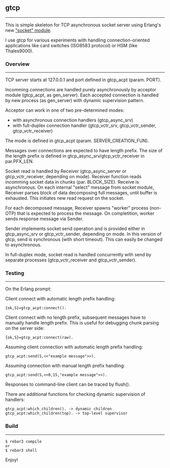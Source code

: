 ## gtcp
--------
This is simple skeleton for TCP asynchronous socket server using Erlang's new ["socket" module](https://erlang.org/doc/man/socket.html).

I use gtcp for various experiments with handling connection-oriented applications like card switches (ISO8583 protocol) or HSM (like Thales9000).

### Overview
--------
TCP server starts at 127.0.0.1 and port defined in gtcp_acpt (param. PORT).

Incomming connections are handled purely asynchronously by acceptor module (gtcp_acpt, as gen_server). Each accepted connection is handled by new process (as gen_server) with dynamic supervision pattern.

Acceptor can work in one of two pre-determined modes:
- with asynchronous connection handlers (gtcp_async_srv)
- with full-duplex connection handler (gtcp_vctr_srv, gtcp_vctr_sender, gtcp_vctr_receiver)

The mode is defined in gtcp_acpt (param. SERVER_CREATION_FUN).  

Messages over connections are expected to have length prefix. The size of the length prefix is defined in gtcp_async_srv/gtcp_vctr_receiver in par.PFX_LEN.

Socket read is handled by Receiver (gtcp_async_server or gtcp_vctr_receiver, depending on mode). Receiver function reads incomming socket data in chunks (par. BLOCK_SIZE). Receive is asynchronous. On each internal "select" message from socket module, Receiver parses block of data decomposing full messages, until buffer is exhausted. This initiates new read request on the socket.

For each decomposed message, Receiver spawns "worker" process (non-OTP) that is expected to process the message. On completition, worker sends response message via Sender.

Sender implements socket send operation and is provided either in gtcp_async_srv or gtcp_vctr_sender, depending on mode. In this version of gtcp, send is synchronous (with short timeout). This can easily be changed to asynchronous.

In full-duplex mode, socket read is handled concurrently with send by separate processes (gtcp_vctr_receiver and gtcp_vctr_sender).

### Testing
-------
On the Erlang prompt:

Client connect with automatic length prefix handling:
```
{ok,S}=gtcp_acpt:connect().
```

Client connect with no length prefix, subsequent messages have to manually handle length prefix. This is useful for debugging chunk parsing on the server side:
```
{ok,S}=gtcp_acpt:connect(raw).
```

Assuming client connection with automatic length prefix handling:
```
gtcp_acpt:send(S,<<"example message">>).
```

Assuming connection with manual length prefix handling:
```
gtcp_acpt:send(S,<<0,15,"example message">>).
```

Responses to command-line client can be traced by flush().

There are additional functions for checking dynamic supervision of handlers:
```
gtcp_acpt:which_children(). -> dynamic children
gtcp_acpt:which_children(top). -> top-level supervisor
```

### Build
-----

    $ rebar3 compile
    or
    $ rebar3 shell

Enjoy!
